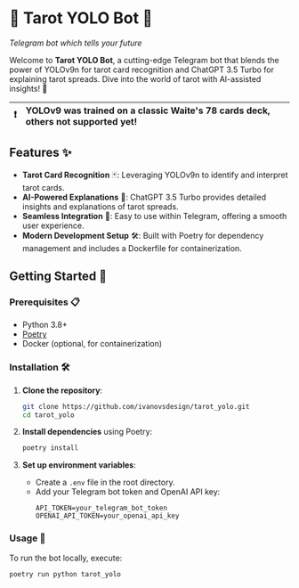 # 🔮 Tarot YOLO Bot 🤖
<i>Telegram bot which tells your future</i>

Welcome to **Tarot YOLO Bot**, a cutting-edge Telegram bot that blends the power of YOLOv9n for tarot card recognition and ChatGPT 3.5 Turbo for explaining tarot spreads. Dive into the world of tarot with AI-assisted insights! 🌟

| :exclamation:|  YOLOv9 was trained on a classic Waite's 78 cards deck, others not supported yet!   |
|--------------|:------------------------------------------------------------------------------------|

## Features ✨

- **Tarot Card Recognition** 🃏: Leveraging YOLOv9n to identify and interpret tarot cards.
- **AI-Powered Explanations** 🧠: ChatGPT 3.5 Turbo provides detailed insights and explanations of tarot spreads.
- **Seamless Integration** 📱: Easy to use within Telegram, offering a smooth user experience.
- **Modern Development Setup** 🛠️: Built with Poetry for dependency management and includes a Dockerfile for containerization.

## Getting Started 🚀

### Prerequisites 📋

- Python 3.8+
- [Poetry](https://python-poetry.org/docs/#installation)
- Docker (optional, for containerization)

### Installation 🛠️

1. **Clone the repository**:
    ```bash
    git clone https://github.com/ivanovsdesign/tarot_yolo.git
    cd tarot_yolo
    ```

2. **Install dependencies** using Poetry:
    ```bash
    poetry install
    ```

3. **Set up environment variables**:
    - Create a `.env` file in the root directory.
    - Add your Telegram bot token and OpenAI API key:
      ```env
      API_TOKEN=your_telegram_bot_token
      OPENAI_API_TOKEN=your_openai_api_key
      ```

### Usage 🏃

To run the bot locally, execute:
```bash
poetry run python tarot_yolo
